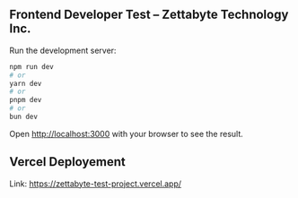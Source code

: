 ## Frontend Developer Test – Zettabyte Technology Inc.

Run the development server:

```bash
npm run dev
# or
yarn dev
# or
pnpm dev
# or
bun dev
```

Open [http://localhost:3000](http://localhost:3000) with your browser to see the result.

## Vercel Deployement

Link: https://zettabyte-test-project.vercel.app/
